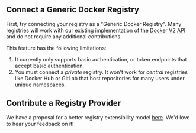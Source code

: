 ## Connect a Generic Docker Registry

First, try connecting your registry as a "Generic Docker Registry". Many registries will work with our existing implementation of the [Docker V2 API](https://docs.docker.com/registry/spec/api/) and do not require any additional contributions.

This feature has the following limitations:
1. It currently only supports basic authentication, or token endpoints that accept basic authentication.
1. You must connect a _private_ registry. It won't work for _central_ registries like Docker Hub or GitLab that host repositories for many users under unique namespaces.

## Contribute a Registry Provider

We have a proposal for a better registry extensibility model [here](https://github.com/microsoft/vscode-docker/issues/2033). We'd love to hear your feedback on it!
